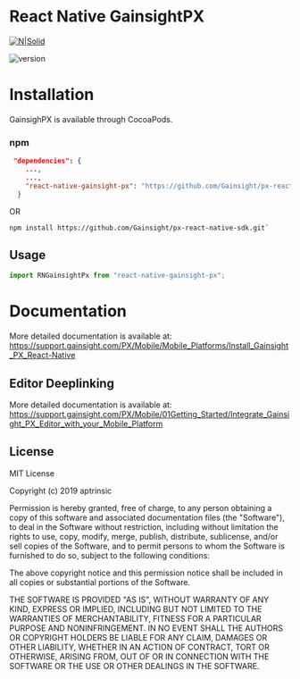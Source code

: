 # React Native GainsightPX

[![N|Solid](https://app-dev.aptrinsic.com/home/gainsight-px-logo.svg)](https://app.aptrinsic.com)

![version](https://img.shields.io/badge/version-1.5.2-blue.svg) 

# Installation

GainsighPX is available through CocoaPods.

### npm

```json
 "dependencies": {
    ...,
    ...,
    "react-native-gainsight-px": "https://github.com/Gainsight/px-react-native-sdk.git"
  }
```

OR

```
npm install https://github.com/Gainsight/px-react-native-sdk.git`
```

## Usage

```javascript
import RNGainsightPx from "react-native-gainsight-px";
```

# Documentation


More detailed documentation is available at: <https://support.gainsight.com/PX/Mobile/Mobile_Platforms/Install_Gainsight_PX_React-Native>


## Editor Deeplinking

More detailed documentation is available at: <https://support.gainsight.com/PX/Mobile/01Getting_Started/Integrate_Gainsight_PX_Editor_with_your_Mobile_Platform>

## License

MIT License

Copyright (c) 2019 aptrinsic

Permission is hereby granted, free of charge, to any person obtaining a copy
of this software and associated documentation files (the "Software"), to deal
in the Software without restriction, including without limitation the rights
to use, copy, modify, merge, publish, distribute, sublicense, and/or sell
copies of the Software, and to permit persons to whom the Software is
furnished to do so, subject to the following conditions:

The above copyright notice and this permission notice shall be included in all
copies or substantial portions of the Software.

THE SOFTWARE IS PROVIDED "AS IS", WITHOUT WARRANTY OF ANY KIND, EXPRESS OR
IMPLIED, INCLUDING BUT NOT LIMITED TO THE WARRANTIES OF MERCHANTABILITY,
FITNESS FOR A PARTICULAR PURPOSE AND NONINFRINGEMENT. IN NO EVENT SHALL THE
AUTHORS OR COPYRIGHT HOLDERS BE LIABLE FOR ANY CLAIM, DAMAGES OR OTHER
LIABILITY, WHETHER IN AN ACTION OF CONTRACT, TORT OR OTHERWISE, ARISING FROM,
OUT OF OR IN CONNECTION WITH THE SOFTWARE OR THE USE OR OTHER DEALINGS IN THE
SOFTWARE.
